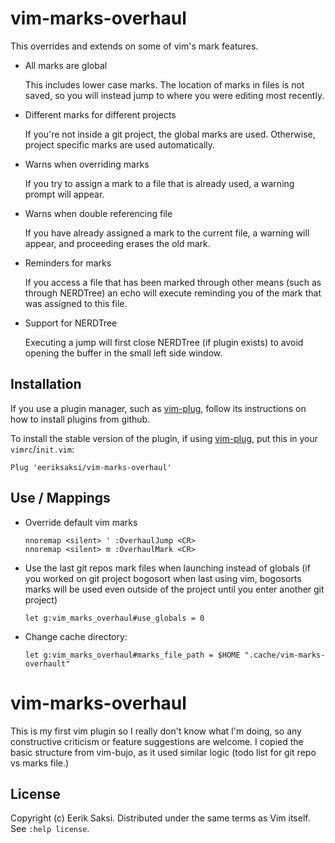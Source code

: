 # vim-marks-overhaul

This overrides and extends on some of vim's mark features.

- All marks are global

  This includes lower case marks. The location of marks in files is not saved, so you will instead jump to where you were editing most recently.

- Different marks for different projects

  If you're not inside a git project, the global marks are used. Otherwise, project specific marks are used automatically.

- Warns when overriding marks

  If you try to assign a mark to a file that is already used, a warning prompt will appear.

- Warns when double referencing file

  If you have already assigned a mark to the current file, a warning will appear, and proceeding erases the old mark.

- Reminders for marks

  If you access a file that has been marked through other means (such as through NERDTree) an echo will execute reminding you of the mark that was assigned to this file.

- Support for NERDTree

  Executing a jump will first close NERDTree (if plugin exists) to avoid opening the buffer in the small left side window.


## Installation

If you use a plugin manager, such as [vim-plug], follow its instructions on how to install plugins from github.

To install the stable version of the plugin, if using [vim-plug], put this in your `vimrc`/`init.vim`:

```
Plug 'eeriksaksi/vim-marks-overhaul'
```

## Use / Mappings

- Override default vim marks

  ```
  nnoremap <silent> ' :OverhaulJump <CR>
  nnoremap <silent> m :OverhaulMark <CR>
  ```

- Use the last git repos mark files when launching instead of globals (if you worked on git project bogosort when last using vim, bogosorts marks will be used even outside of the project until you enter another git project)
  ```
  let g:vim_marks_overhaul#use_globals = 0
  ```

- Change cache directory:
  ```
  let g:vim_marks_overhaul#marks_file_path = $HOME ".cache/vim-marks-overhault"
  ```


# vim-marks-overhaul
This is my first vim plugin so I really don't know what I'm doing, so any constructive criticism or feature suggestions are welcome.
I copied the basic structure from vim-bujo, as it used similar logic (todo list for git repo vs marks file.)

[vim-plug]: https://github.com/junegunn/vim-plug
[:h mods]: https://vimhelp.org/map.txt.html#%3Cmods%3E

## License

Copyright (c) Eerik Saksi. Distributed under the same terms as Vim itself.
See `:help license`.
